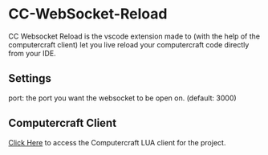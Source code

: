 # CC-WebSocket-Reload

CC Websocket Reload is the vscode extension made to (with the help of the computercraft client) let you live reload your computercraft code directly from your IDE.

## Settings
port: the port you want the websocket to be open on. (default: 3000)

## Computercraft Client
[Click Here](https://github.com/WasteofSpaceYT/cc-websocket) to access the Computercraft LUA client for the project.

